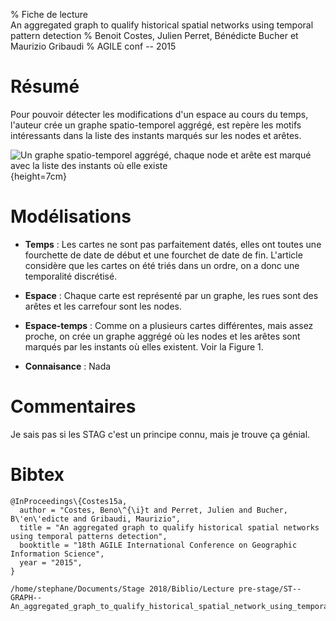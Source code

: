 % Fiche de lecture  
An aggregated graph to qualify historical spatial networks using temporal pattern detection
% Benoit Costes, Julien Perret, Bénédicte Bucher et Maurizio Gribaudi
% AGILE conf -- 2015

# Résumé

Pour pouvoir détecter les modifications d'un espace au cours du temps, l'auteur
crée un graphe spatio-temporel aggrégé, est repère les motifs intéressants dans
la liste des instants marqués sur les nodes et arêtes.

![Un graphe spatio-temporel aggrégé, chaque node et arête est marqué avec la liste
des instants où elle existe](costes2015.png){height=7cm}

# Modélisations 

* **Temps** : Les cartes ne sont pas parfaitement datés, elles ont toutes une
fourchette de date de début et une fourchet de date de fin. L'article considère
que les cartes on été triés dans un ordre, on a donc une temporalité discrétisé.

* **Espace** : Chaque carte est représenté par un graphe, les rues sont des arêtes
et les carrefour sont les nodes.

* **Espace-temps** : Comme on a plusieurs cartes différentes, mais assez proche,
on crée un graphe aggrégé où les nodes et les arêtes sont marqués par les instants
où elles existent. Voir la Figure 1.

* **Connaisance** : Nada

# Commentaires

Je sais pas si les STAG c'est un principe connu, mais je trouve ça génial.

# Bibtex
```
@InProceedings\{Costes15a,
  author = "Costes, Beno\^{\i}t and Perret, Julien and Bucher, B\'en\'edicte and Gribaudi, Maurizio",
  title = "An aggregated graph to qualify historical spatial networks using temporal patterns detection",
  booktitle = "18th AGILE International Conference on Geographic Information Science",
  year = "2015",
}
```
```
/home/stephane/Documents/Stage 2018/Biblio/Lecture pre-stage/ST--GRAPH--An_aggregated_graph_to_qualify_historical_spatial_network_using_temporal_patterns_detection_COSTES_2015.pdf
```
